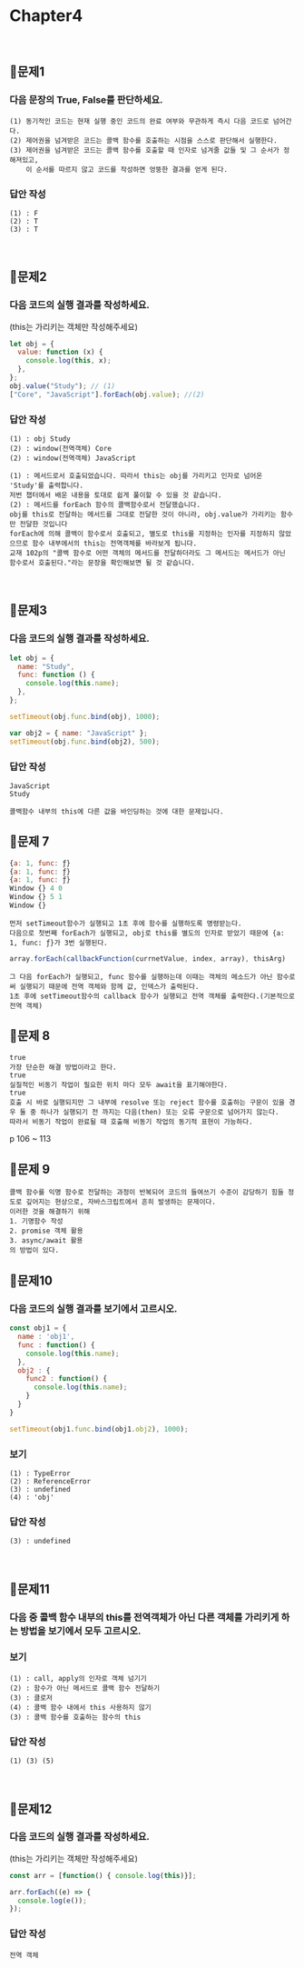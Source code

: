 # Chapter4
<br>

## 📌문제1

### 다음 문장의 True, False를 판단하세요.

```
(1) 동기적인 코드는 현재 실행 중인 코드의 완료 여부와 무관하게 즉시 다음 코드로 넘어간다.
(2) 제어권을 넘겨받은 코드는 콜백 함수를 호출하는 시점을 스스로 판단해서 실행한다.
(3) 제어권을 넘겨받은 코드는 콜백 함수를 호출할 때 인자로 넘겨줄 값들 및 그 순서가 정해져있고,
    이 순서를 따르지 않고 코드를 작성하면 엉뚱한 결과를 얻게 된다.
```

### 답안 작성

```
(1) : F
(2) : T
(3) : T
```

<br>

## 📌문제2

### 다음 코드의 실행 결과를 작성하세요.

(this는 가리키는 객체만 작성해주세요)

```js
let obj = {
  value: function (x) {
    console.log(this, x);
  },
};
obj.value("Study"); // (1)
["Core", "JavaScript"].forEach(obj.value); //(2)
```

### 답안 작성

```
(1) : obj Study
(2) : window(전역객체) Core
(2) : window(전역객체) JavaScript
```

```
(1) : 메서드로서 호출되었습니다. 따라서 this는 obj를 가리키고 인자로 넘어온 'Study'를 출력합니다.
저번 챕터에서 배운 내용을 토대로 쉽게 풀이할 수 있을 것 같습니다.
(2) : 메서드를 forEach 함수의 콜백함수로서 전달했습니다.
obj를 this로 전달하는 메서드를 그대로 전달한 것이 아니라, obj.value가 가리키는 함수만 전달한 것입니다
forEach에 의해 콜백이 함수로서 호출되고, 별도로 this를 지정하는 인자를 지정하지 않았으므로 함수 내부에서의 this는 전역객체를 바라보게 됩니다.
교재 102p의 "콜백 함수로 어떤 객체의 메서드를 전달하더라도 그 메서드는 메서드가 아닌 함수로서 호출된다."라는 문장을 확인해보면 될 것 같습니다.
```

<br>

## 📌문제3

### 다음 코드의 실행 결과를 작성하세요.

```js
let obj = {
  name: "Study",
  func: function () {
    console.log(this.name);
  },
};

setTimeout(obj.func.bind(obj), 1000);

var obj2 = { name: "JavaScript" };
setTimeout(obj.func.bind(obj2), 500);
```

### 답안 작성

```
JavaScript
Study
```

```
콜백함수 내부의 this에 다른 값을 바인딩하는 것에 대한 문제입니다.
```



## 📌문제 7
```javascript
{a: 1, func: ƒ}
{a: 1, func: ƒ}
{a: 1, func: ƒ}
Window {} 4 0
Window {} 5 1
Window {}
```

```
먼저 setTimeout함수가 실행되고 1초 후에 함수를 실행하도록 명령받는다. 
다음으로 첫번째 forEach가 실행되고, obj로 this를 별도의 인자로 받았기 때문에 {a: 1, func: ƒ}가 3번 실행된다.
```

```javascript
array.forEach(callbackFunction(currnetValue, index, array), thisArg)
```

```
그 다음 forEach가 실행되고, func 함수를 실행하는데 이때는 객체의 메소드가 아닌 함수로써 실행되기 때문에 전역 객체와 함께 값, 인덱스가 출력된다.
1초 후에 setTimeout함수의 callback 함수가 실행되고 전역 객체를 출력한다.(기본적으로 전역 객체)
```


## 📌문제 8
```
true
가장 단순한 해결 방법이라고 한다. 
true
실질적인 비동기 작업이 필요한 위치 마다 모두 await을 표기해야한다. 
true
호출 시 바로 실행되지만 그 내부에 resolve 또는 reject 함수를 호출하는 구문이 있을 경우 둘 중 하나가 실행되기 전 까지는 다음(then) 또는 오류 구문으로 넘어가지 않는다.
따라서 비동기 작업이 완료될 때 호출해 비동기 작업의 동기적 표현이 가능하다. 
```
p 106 ~ 113


## 📌문제 9

```
콜백 함수를 익명 함수로 전달하는 과정이 반복되어 코드의 들여쓰기 수준이 감당하기 힘들 정도로 깊어지는 현상으로, 자바스크립트에서 흔히 발생하는 문제이다. 
이러한 것을 해결하기 위해
1. 기명함수 작성
2. promise 객체 활용
3. async/await 활용
의 방법이 있다. 
```

## 📌문제10
### 다음 코드의 실행 결과를 보기에서 고르시오.
```js
const obj1 = {
  name : 'obj1',
  func : function() {
    console.log(this.name);
  },
  obj2 : {
    func2 : function() {
      console.log(this.name);
    }
  }
}

setTimeout(obj1.func.bind(obj1.obj2), 1000);
```
### 보기
```
(1) : TypeError
(2) : ReferenceError
(3) : undefined
(4) : 'obj'
```
### 답안 작성
```
(3) : undefined
```

<br> 

## 📌문제11
### 다음 중 콜백 함수 내부의 this를 전역객체가 아닌 다른 객체를 가리키게 하는 방법을 보기에서 모두 고르시오.
### 보기
```
(1) : call, apply의 인자로 객체 넘기기
(2) : 함수가 아닌 메서드로 콜백 함수 전달하기
(3) : 클로저
(4) : 콜백 함수 내에서 this 사용하지 않기
(3) : 콜백 함수를 호출하는 함수의 this
```
### 답안 작성
```
(1) (3) (5)
```

<br> 

## 📌문제12
### 다음 코드의 실행 결과를 작성하세요.
(this는 가리키는 객체만 작성해주세요)
```js
const arr = [function() { console.log(this)}];

arr.forEach((e) => {
  console.log(e());
});
```

### 답안 작성
```
전역 객체
```
